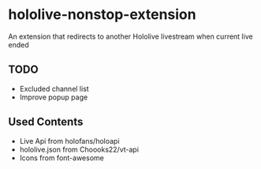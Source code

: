 hololive-nonstop-extension
===

An extension that redirects to another Hololive livestream when current live ended

## TODO
- Excluded channel list
- Improve popup page

## Used Contents
- Live Api from holofans/holoapi
- hololive.json from Choooks22/vt-api
- Icons from font-awesome